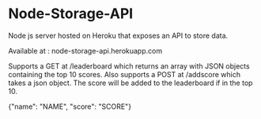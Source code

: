 # Node-Storage-API
Node js server hosted on Heroku that exposes an API to store data.

Available at : node-storage-api.herokuapp.com

Supports a GET at /leaderboard which returns an array with JSON objects containing the top 10 scores.
Also supports a POST at /addscore which takes a json object. The score will be added to the leaderboard if in the top 10.

{"name": "NAME", "score": "SCORE"}
